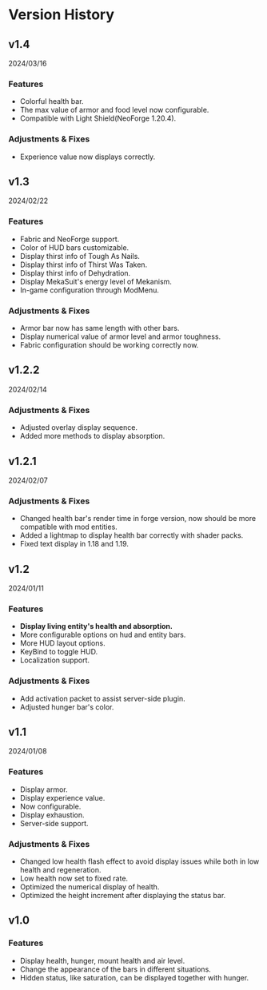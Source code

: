 # Version History

## v1.4

2024/03/16

### Features

- Colorful health bar.
- The max value of armor and food level now configurable.
- Compatible with Light Shield(NeoForge 1.20.4).

### Adjustments & Fixes

- Experience value now displays correctly.

## v1.3

2024/02/22

### Features

- Fabric and NeoForge support.
- Color of HUD bars customizable.
- Display thirst info of Tough As Nails.
- Display thirst info of Thirst Was Taken.
- Display thirst info of Dehydration.
- Display MekaSuit's energy level of Mekanism.
- In-game configuration through ModMenu.

### Adjustments & Fixes

- Armor bar now has same length with other bars.
- Display numerical value of armor level and armor toughness.
- Fabric configuration should be working correctly now.

## v1.2.2

2024/02/14

### Adjustments & Fixes

- Adjusted overlay display sequence.
- Added more methods to display absorption.

## v1.2.1

2024/02/07

### Adjustments & Fixes

- Changed health bar's render time in forge version, now should be more compatible with mod entities.
- Added a lightmap to display health bar correctly with shader packs.
- Fixed text display in 1.18 and 1.19.

## v1.2

2024/01/11

### Features

- **Display living entity's health and absorption.**
- More configurable options on hud and entity bars.
- More HUD layout options.
- KeyBind to toggle HUD.
- Localization support.

### Adjustments & Fixes

- Add activation packet to assist server-side plugin.
- Adjusted hunger bar's color.

## v1.1

2024/01/08

### Features

- Display armor.
- Display experience value.
- Now configurable.
- Display exhaustion.
- Server-side support.

### Adjustments & Fixes

- Changed low health flash effect to avoid display issues while both in low health and regeneration.
- Low health now set to fixed rate.
- Optimized the numerical display of health.
- Optimized the height increment after displaying the status bar.

## v1.0

### Features

- Display health, hunger, mount health and air level.
- Change the appearance of the bars in different situations.
- Hidden status, like saturation, can be displayed together with hunger.